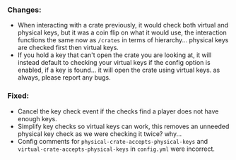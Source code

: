 ### Changes:
- When interacting with a crate previously, it would check both virtual and physical keys, but it was a coin flip on what it would use, the interaction functions the same now as `/crates` in terms of hierarchy... physical keys are checked first then virtual keys.
- If you hold a key that can't open the crate you are looking at, it will instead default to checking your virtual keys if the config option is enabled, if a key is found... it will open the crate using virtual keys. as always, please report any bugs.

### Fixed:
- Cancel the key check event if the checks find a player does not have enough keys.
- Simplify key checks so virtual keys can work, this removes an unneeded physical key check as we were checking it twice? why...
- Config comments for `physical-crate-accepts-physical-keys` and `virtual-crate-accepts-physical-keys` in `config.yml` were incorrect.